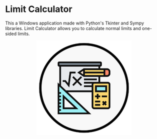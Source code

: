 # Limit Calculator
This a Windows application made with Python's Tkinter and Sympy libraries. Limit Calculator allows you to calculate normal limits and one-sided limits.

<!-- ![Math](/math.png "Math") -->

<center>
	<img src="./math.png" alt="Math" width="60%" height="60%" style="display: block; margin: 0 auto">
</center>